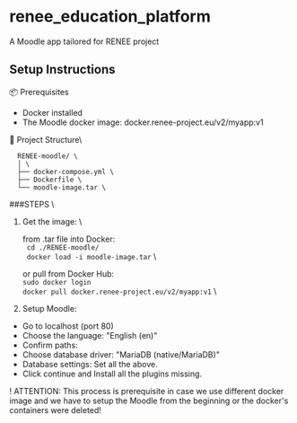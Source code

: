 # renee_education_platform
A Moodle app tailored for RENEE project

## Setup Instructions

📦 Prerequisites
- Docker installed
- The Moodle docker image: docker.renee-project.eu/v2/myapp:v1

📁 Project Structure\

      RENEE-moodle/ \
      │ \
      ├── docker-compose.yml \
      ├── Dockerfile \
      └── moodle-image.tar \
 
 ###STEPS \
 
 1. Get the image: \

      from .tar file into Docker: \
            ``` cd ./RENEE-moodle/``` \
            ``` docker load -i moodle-image.tar``` \
    
      or pull from Docker Hub: \
            ```sudo docker login``` \
            ```docker pull docker.renee-project.eu/v2/myapp:v1``` \
 
3. Setup Moodle:
  - Go to localhost (port 80)
  - Choose the language: "English (en)"
  - Confirm paths: 
  - Choose database driver: "MariaDB (native/MariaDB)"
  - Database settings: Set all the above.
  - Click continue and Install all the plugins missing.
 
! ATTENTION: This process is prerequisite in case we use different docker image and we have to setup the Moodle from the beginning or the docker's containers were deleted!
 
